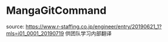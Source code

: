 # MangaGitCommand

source: https://www.r-staffing.co.jp/engineer/entry/20190621_1?mls=i01_0001_20190719
供团队学习内部翻译
